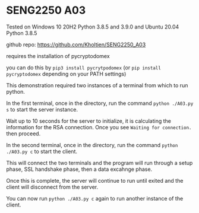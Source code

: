 # SENG2250 A03

Tested on Windows 10 20H2 Python 3.8.5 and 3.9.0 and Ubuntu 20.04 Python 3.8.5

github repo: <https://github.com/Kholtien/SENG2250_A03>

requires the installation of pycryptodomex

you can do this by `pip3 install pycrytpodomex` (or `pip install pycryptodomex` depending on your PATH settings)

This demonstration required two instances of a terminal from which to run python.

In the first terminal, once in the directory, run the command `python ./A03.py s` to start the server instance.

Wait up to 10 seconds for the server to initialize, it is calculating the information for the RSA connection. Once you see `Waiting for connection.` then proceed.

In the second terminal, once in the directory, run the command `python ./A03.py c` to start the client.

This will connect the two terminals and the program will run through a setup phase, SSL handshake phase, then a data excahnge phase.

Once this is complete, the server will continue to run until exited and the client will disconnect from the server.

You can now run `python ./A03.py c` again to run another instance of the client.
